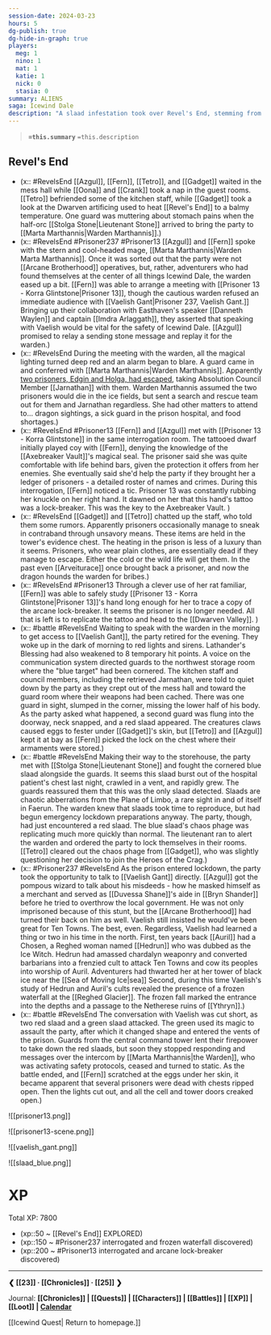 ```yaml
---
session-date: 2024-03-23
hours: 5
dg-publish: true
dg-hide-in-graph: true
players:
  meg: 1
  nino: 1
  mat: 1
  katie: 1
  nick: 0
  stasia: 0
summary: ALIENS
saga: Icewind Dale
description: "A slaad infestation took over Revel's End, stemming from a rogue blue slaad. The prison was sent into lockdown. Beforehand, the party met Warden Marta Marthannis and Fern managed to discover Prisoner 13's arcane lock-breaker. Azgul talked to Vaelish Gant during the slaad attacks, and Tetro healed Gadget's wounds, which festered with the slaadi chaos phage. Oona and Crank slept through it all. In the center of the panopticon, a green slaad ran away into the vents while the party dispatched two reds. A minute later, the Warden's lockdown broadcasts ceased. As static and sirens filled the air, the lights blacked out and all doors opened."
---
```


> **`=this.summary`**
> `=this.description`

## Revel's End
- (x:: #RevelsEnd [[Azgul]], [[Fern]], [[Tetro]], and [[Gadget]] waited in the mess hall while [[Oona]] and [[Crank]] took a nap in the guest rooms. [[Tetro]] befriended some of the kitchen staff, while [[Gadget]] took a look at the Dwarven artificing used to heat [[Revel's End]] to a balmy temperature. One guard was muttering about stomach pains when the half-orc [[Stolga Stone|Lieutenant Stone]] arrived to bring the party to [[Marta Marthannis|Warden Marthannis]].)
- (x:: #RevelsEnd #Prisoner237 #Prisoner13 [[Azgul]] and [[Fern]] spoke with the stern and cool-headed mage, [[Marta Marthannis|Warden Marta Marthannis]]. Once it was sorted out that the party were not [[Arcane Brotherhood]] operatives, but, rather, adventurers who had found themselves at the center of all things Icewind Dale, the warden eased up a bit. [[Fern]] was able to arrange a meeting with [[Prisoner 13 - Korra Glintstone|Prisoner 13]], though the cautious warden refused an immediate audience with [[Vaelish Gant|Prisoner 237, Vaelish Gant.]] Bringing up their collaboration with Easthaven's speaker [[Danneth Waylen]] and captain [[Imdra Arlaggath]], they asserted that speaking with Vaelish would be vital for the safety of Icewind Dale. [[Azgul]] promised to relay a sending stone message and replay it for the warden.)
- (x:: #RevelsEnd During the meeting with the warden, all the magical lighting turned deep red and an alarm began to blare. A guard came in and conferred with [[Marta Marthannis|Warden Marthannis]]. Apparently [two prisoners, Edgin and Holga, had escaped](https://www.youtube.com/watch?v=LA0J-WhAMyw), taking Absolution Council Member [[Jarnathan]] with them. Warden Marthannis assumed the two prisoners would die in the ice fields, but sent a search and rescue team out for them and Jarnathan regardless. She had other matters to attend to... dragon sightings, a sick guard in the prison hospital, and food shortages.)
- (x:: #RevelsEnd #Prisoner13 [[Fern]] and [[Azgul]] met with [[Prisoner 13 - Korra Glintstone]] in the same interrogation room. The tattooed dwarf initially played coy with [[Fern]], denying the knowledge of the [[Axebreaker Vault]]'s magical seal. The prisoner said she was quite comfortable with life behind bars, given the protection it offers from her enemies. She eventually said she'd help the party if they brought her a ledger of prisoners - a detailed roster of names and crimes. During this interrogation, [[Fern]] noticed a tic. Prisoner 13 was constantly rubbing her knuckle on her right hand. It dawned on her that this hand's tattoo was a lock-breaker. This was the key to the Axebreaker Vault. )
- (x:: #RevelsEnd [[Gadget]] and [[Tetro]] chatted up the staff, who told them some rumors. Apparently prisoners occasionally manage to sneak in contraband through unsavory means. These items are held in the tower's evidence chest. The heating in the prison is less of a luxury than it seems. Prisoners, who wear plain clothes, are essentially dead if they manage to escape. Either the cold or the wild life will get them. In the past even [[Arveiturace]] once brought back a prisoner, and now the dragon hounds the warden for bribes.)
- (x:: #RevelsEnd #Prisoner13 Through a clever use of her rat familiar, [[Fern]] was able to safely study [[Prisoner 13 - Korra Glintstone|Prisoner 13]]'s hand long enough for her to trace a copy of the arcane lock-breaker. It seems the prisoner is no longer needed. All that is left is to replicate the tattoo and head to the [[Dwarven Valley]]. )
-  (x:: #battle #RevelsEnd Waiting to speak with the warden in the morning to get access to [[Vaelish Gant]], the party retired for the evening. They woke up in the dark of morning to red lights and sirens. Lathander's Blessing had also weakened to 8 temporary hit points. A voice on the communication system directed guards to the northwest storage room where the "blue target" had been cornered. The kitchen staff and council members, including the retrieved Jarnathan, were told to quiet down by the party as they crept out of the mess hall and toward the guard room where their weapons had been cached. There was one guard in sight, slumped in the corner, missing the lower half of his body. As the party asked what happened, a second guard was flung into the doorway, neck snapped, and a red slaad appeared. The creatures claws caused eggs to fester under [[Gadget]]'s skin, but [[Tetro]] and [[Azgul]] kept it at bay as [[Fern]] picked the lock on the chest where their armaments were stored.)
-  (x:: #battle #RevelsEnd Making their way to the storehouse, the party met with [[Stolga Stone|Lieutenant Stone]] and fought the cornered blue slaad alongside the guards. It seems this slaad burst out of the hospital patient's chest last night, crawled in a vent, and rapidly grew. The guards reassured them that this was the only slaad detected. Slaads are chaotic abberrations from the Plane of Limbo, a rare sight in and of itself in Faerun. The warden knew that slaads took time to reproduce, but had begun emergency lockdown preparations anyway. The party, though, had just encountered a red slaad. The blue slaad's chaos phage was replicating much more quickly than normal. The lieutenant ran to alert the warden and ordered the party to lock themselves in their rooms. [[Tetro]] cleared out the chaos phage from [[Gadget]], who was slightly questioning her decision to join the Heroes of the Crag.)
- (x:: #Prisoner237 #RevelsEnd As the prison entered lockdown, the party took the opportunity to talk to [[Vaelish Gant]] directly. [[Azgul]] got the pompous wizard to talk about his misdeeds - how he masked himself as a merchant and served as [[Duvessa Shane]]'s aide in [[Bryn Shander]] before he tried to overthrow the local government. He was not only imprisoned because of this stunt, but the [[Arcane Brotherhood]] had turned their back on him as well. Vaelish still insisted he would've been great for Ten Towns. The best, even. Regardless, Vaelish had learned a thing or two in his time in the north. First, ten years back [[Auril]] had a Chosen, a Reghed woman named [[Hedrun]] who was dubbed as the Ice Witch. Hedrun had amassed chardalyn weaponry and converted barbarians into a frenzied cult to attack Ten Towns and cow its peoples into worship of Auril. Adventurers had thwarted her at her tower of black ice near the [[Sea of Moving Ice|sea]] Second, during this time Vaelish's study of Hedrun and Auril's cults revealed the presence of a frozen waterfall at the [[Reghed Glacier]]. The frozen fall marked the entrance into the depths and a passage to the Netherese ruins of [[Ythryn]].)
- (x:: #battle #RevelsEnd The conversation with Vaelish was cut short, as two red slaad and a green slaad attacked. The green used its magic to assault the party, after which it changed shape and entered the vents of the prison. Guards from the central command tower lent their firepower to take down the red slaads, but soon they stopped responding and messages over the intercom by [[Marta Marthannis|the Warden]], who was activating safety protocols, ceased and turned to static. As the battle ended, and [[Fern]] scratched at the eggs under her skin, it became apparent that several prisoners were dead with chests ripped open. Then the lights cut out, and all the cell and tower doors creaked open.)

![[prisoner13.png]]

![[prisoner13-scene.png]]

![[vaelish_gant.png]]

![[slaad_blue.png]]

# XP
Total XP: 7800
- (xp::50 ~ [[Revel's End]] EXPLORED)
- (xp::150 ~ #Prisoner237 interrogated and frozen waterfall discovered)
- (xp::200 ~ #Prisoner13 interrogated and arcane lock-breaker discovered)



---
**❮ [[23]] · [[Chronicles]] ·  [[25]] ❯**

Journal: **[[Chronicles]] | [[Quests]] |  [[Characters]] | [[Battles]] | [[XP]] | [[Loot]] | [Calendar](https://app.fantasy-calendar.com/calendars/38f9e3f5098bac1f655a4fb4241f35eb)**

[[Icewind Quest| Return to homepage.]]